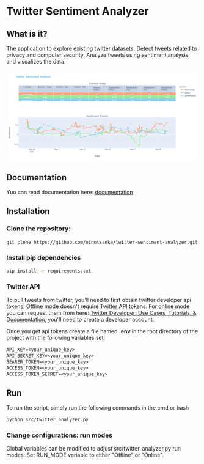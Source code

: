 # Twitter Sentiment Analyzer

## What is it?

The application to explore existing twitter datasets. Detect tweets related to privacy and computer
security. Analyze tweets using sentiment analysis and visualizes the data.


![Display](assets/display.png)

## Documentation
Yuo can read documentation here: [documentation](https://ninotsanka.github.io/twitter-sentiment-analyzer.github.io/html/index.html)

## Installation

### Clone the repository:

```
git clone https://github.com/ninotsanka/twitter-sentiment-analyzer.git
```

### Install pip dependencies

```bash
pip install -r requirements.txt
```
### Twitter API

To pull tweets from twitter, you'll need to first obtain twitter developer api tokens. Offline mode doesn't require Twitter API tokens. For online mode you can request them from here: [Twitter Developer: Use Cases, Tutorials, & Documentation](https://developer.twitter.com/en), you'll need to create a developer account.

Once you get api tokens create a file named **.env** in the root directory of the project with the following variables set:

```
API_KEY=<your_unique_key>
API_SECRET_KEY=<your_unique_key>
BEARER_TOKEN=<your_unique_key>
ACCESS_TOKEN=<your_unique_key>
ACCESS_TOKEN_SECRET=<your_unique_key>
```

## Run

To run the script, simply run the following commands in the cmd or bash

```bash
python src/twitter_analyzer.py
```

### Change configurations: run modes
Global variables can be modified to adjust src/twitter_analyzer.py run modes: Set RUN_MODE variable to either "Offline" or "Online".
